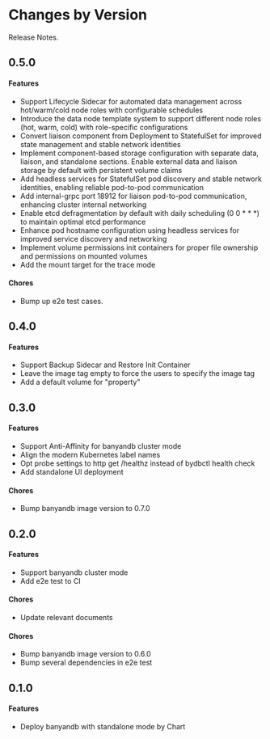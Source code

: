 Changes by Version
==================
Release Notes.

0.5.0
------------------

#### Features

- Support Lifecycle Sidecar for automated data management across hot/warm/cold node roles with configurable schedules
- Introduce the data node template system to support different node roles (hot, warm, cold) with role-specific configurations
- Convert liaison component from Deployment to StatefulSet for improved state management and stable network identities
- Implement component-based storage configuration with separate data, liaison, and standalone sections. Enable external data and liaison storage by default with persistent volume claims
- Add headless services for StatefulSet pod discovery and stable network identities, enabling reliable pod-to-pod communication
- Add internal-grpc port 18912 for liaison pod-to-pod communication, enhancing cluster internal networking
- Enable etcd defragmentation by default with daily scheduling (0 0 * * *) to maintain optimal etcd performance
- Enhance pod hostname configuration using headless services for improved service discovery and networking
- Implement volume permissions init containers for proper file ownership and permissions on mounted volumes
- Add the mount target for the trace mode

#### Chores

- Bump up e2e test cases.

0.4.0
------------------

#### Features

- Support Backup Sidecar and Restore Init Container
- Leave the image tag empty to force the users to specify the image tag
- Add a default volume for "property"

0.3.0
------------------

#### Features

- Support Anti-Affinity for banyandb cluster mode
- Align the modern Kubernetes label names
- Opt probe settings to http get /healthz instead of bydbctl health check
- Add standalone UI deployment

#### Chores

- Bump banyandb image version to 0.7.0


0.2.0
------------------

#### Features

- Support banyandb cluster mode
- Add e2e test to CI

#### Chores

- Update relevant documents

#### Chores

- Bump banyandb image version to 0.6.0
- Bump several dependencies in e2e test

0.1.0
------------------

#### Features
- Deploy banyandb with standalone mode by Chart

